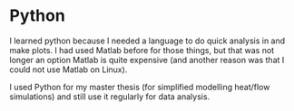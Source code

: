 # Python

I learned python because I needed a language to do quick analysis in and make plots. I had used Matlab before for those things, but that was not longer an option Matlab is quite expensive (and another reason was that I could not use Matlab on Linux).

I used Python for my master thesis (for simplified modelling heat/flow simulations) and still use it regularly for data analysis.
